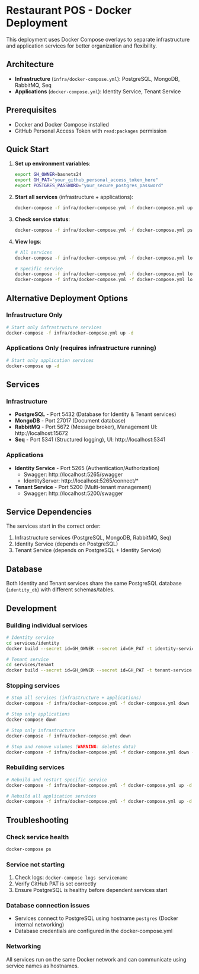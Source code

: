 # Restaurant POS - Docker Deployment

This deployment uses Docker Compose overlays to separate infrastructure and application services for better organization and flexibility.

## Architecture

- **Infrastructure** (`infra/docker-compose.yml`): PostgreSQL, MongoDB, RabbitMQ, Seq
- **Applications** (`docker-compose.yml`): Identity Service, Tenant Service

## Prerequisites

- Docker and Docker Compose installed
- GitHub Personal Access Token with `read:packages` permission

## Quick Start

1. **Set up environment variables**:
   ```bash
   export GH_OWNER=basnets24
   export GH_PAT="your_github_personal_access_token_here"
   export POSTGRES_PASSWORD="your_secure_postgres_password"
   ```

2. **Start all services** (infrastructure + applications):
   ```bash
   docker-compose -f infra/docker-compose.yml -f docker-compose.yml up -d
   ```

3. **Check service status**:
   ```bash
   docker-compose -f infra/docker-compose.yml -f docker-compose.yml ps
   ```

4. **View logs**:
   ```bash
   # All services
   docker-compose -f infra/docker-compose.yml -f docker-compose.yml logs -f
   
   # Specific service
   docker-compose -f infra/docker-compose.yml -f docker-compose.yml logs -f identity-service
   docker-compose -f infra/docker-compose.yml -f docker-compose.yml logs -f tenant-service
   ```

## Alternative Deployment Options

### Infrastructure Only
```bash
# Start only infrastructure services
docker-compose -f infra/docker-compose.yml up -d
```

### Applications Only (requires infrastructure running)
```bash
# Start only application services
docker-compose up -d
```

## Services

### Infrastructure
- **PostgreSQL** - Port 5432 (Database for Identity & Tenant services)
- **MongoDB** - Port 27017 (Document database)
- **RabbitMQ** - Port 5672 (Message broker), Management UI: http://localhost:15672
- **Seq** - Port 5341 (Structured logging), UI: http://localhost:5341

### Applications
- **Identity Service** - Port 5265 (Authentication/Authorization)
  - Swagger: http://localhost:5265/swagger
  - IdentityServer: http://localhost:5265/connect/*
- **Tenant Service** - Port 5200 (Multi-tenant management)
  - Swagger: http://localhost:5200/swagger

## Service Dependencies

The services start in the correct order:
1. Infrastructure services (PostgreSQL, MongoDB, RabbitMQ, Seq)
2. Identity Service (depends on PostgreSQL)
3. Tenant Service (depends on PostgreSQL + Identity Service)

## Database

Both Identity and Tenant services share the same PostgreSQL database (`identity_db`) with different schemas/tables.

## Development

### Building individual services
```bash
# Identity service
cd services/identity
docker build --secret id=GH_OWNER --secret id=GH_PAT -t identity-service:local .

# Tenant service  
cd services/tenant
docker build --secret id=GH_OWNER --secret id=GH_PAT -t tenant-service:local .
```

### Stopping services
```bash
# Stop all services (infrastructure + applications)
docker-compose -f infra/docker-compose.yml -f docker-compose.yml down

# Stop only applications
docker-compose down

# Stop only infrastructure
docker-compose -f infra/docker-compose.yml down

# Stop and remove volumes (WARNING: deletes data)
docker-compose -f infra/docker-compose.yml -f docker-compose.yml down -v
```

### Rebuilding services
```bash
# Rebuild and restart specific service
docker-compose -f infra/docker-compose.yml -f docker-compose.yml up -d --build identity-service

# Rebuild all application services
docker-compose -f infra/docker-compose.yml -f docker-compose.yml up -d --build
```

## Troubleshooting

### Check service health
```bash
docker-compose ps
```

### Service not starting
1. Check logs: `docker-compose logs servicename`
2. Verify GitHub PAT is set correctly
3. Ensure PostgreSQL is healthy before dependent services start

### Database connection issues
- Services connect to PostgreSQL using hostname `postgres` (Docker internal networking)
- Database credentials are configured in the docker-compose.yml

### Networking
All services run on the same Docker network and can communicate using service names as hostnames.